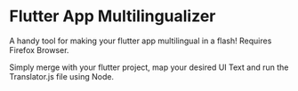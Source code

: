 <h1>Flutter App Multilingualizer</h1>

A handy tool for making your flutter app multilingual in a flash!
Requires Firefox Browser.

Simply merge with your flutter project, map your desired UI Text and run the Translator.js
file using Node.